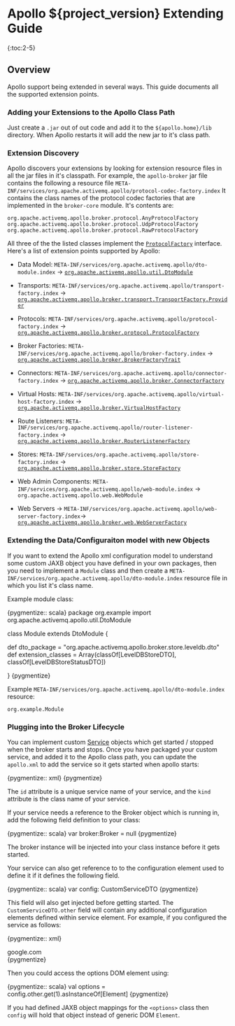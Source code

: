 # Apollo ${project_version} Extending Guide

{:toc:2-5}

## Overview

Apollo support being extended in several ways.  This guide documents 
all the supported extension points.

### Adding your Extensions to the Apollo Class Path

Just create a `.jar` out of out code and add it to the `${apollo.home}/lib`
directory.  When Apollo restarts it will add the new jar to it's class path.


### Extension Discovery

Apollo discovers your extensions by looking for extension resource files in
all the jar files in it's classpath.  For example, the `apollo-broker` jar
file contains the following a resource file `META-INF/services/org.apache.activemq.apollo/protocol-codec-factory.index`
It contains the class names of the protocol codec factories that are implemented
in the `broker-core` module.  It's contents are:

    org.apache.activemq.apollo.broker.protocol.AnyProtocolFactory
    org.apache.activemq.apollo.broker.protocol.UdpProtocolFactory
    org.apache.activemq.apollo.broker.protocol.RawProtocolFactory

All three of the the listed classes implement the [`ProtocolFactory`](api/apollo-broker/index.html#org.apache.activemq.apollo.broker.protocol.ProtocolFactory) 
interface. Here's a list of extension points supported by Apollo:

* Data Model: `META-INF/services/org.apache.activemq.apollo/dto-module.index` ->
  [`org.apache.activemq.apollo.util.DtoModule`](api/apollo-util/index.html#org.apache.activemq.apollo.util.DtoModule)

* Transports: `META-INF/services/org.apache.activemq.apollo/transport-factory.index` ->
  [`org.apache.activemq.apollo.broker.transport.TransportFactory.Provider`](api/apollo-broker/index.html#org.apache.activemq.apollo.broker.transport.TransportFactory$$Provider)

* Protocols: `META-INF/services/org.apache.activemq.apollo/protocol-factory.index` ->
  [`org.apache.activemq.apollo.broker.protocol.ProtocolFactory`](api/apollo-broker/index.html#org.apache.activemq.apollo.broker.protocol.ProtocolFactory)

* Broker Factories: `META-INF/services/org.apache.activemq.apollo/broker-factory.index` ->
  [`org.apache.activemq.apollo.broker.BrokerFactoryTrait`](api/apollo-broker/index.html#org.apache.activemq.apollo.broker.BrokerFactoryTrait)

* Connectors: `META-INF/services/org.apache.activemq.apollo/connector-factory.index` ->
  [`org.apache.activemq.apollo.broker.ConnectorFactory`](api/apollo-broker/index.html#org.apache.activemq.apollo.broker.ConnectorFactory)

* Virtual Hosts: `META-INF/services/org.apache.activemq.apollo/virtual-host-factory.index` ->
  [`org.apache.activemq.apollo.broker.VirtualHostFactory`](api/apollo-broker/index.html#org.apache.activemq.apollo.broker.VirtualHostFactory)

* Route Listeners: `META-INF/services/org.apache.activemq.apollo/router-listener-factory.index` ->
  [`org.apache.activemq.apollo.broker.RouterListenerFactory`](api/apollo-broker/index.html#org.apache.activemq.apollo.broker.RouterListenerFactory)

* Stores: `META-INF/services/org.apache.activemq.apollo/store-factory.index` ->
  [`org.apache.activemq.apollo.broker.store.StoreFactory`](api/apollo-broker/index.html#org.apache.activemq.apollo.broker.store.StoreFactory)

* Web Admin Components: `META-INF/services/org.apache.activemq.apollo/web-module.index` ->
  `org.apache.activemq.apollo.web.WebModule`

* Web Servers -> `META-INF/services/org.apache.activemq.apollo/web-server-factory.index`->
  [`org.apache.activemq.apollo.broker.web.WebServerFactory`](api/apollo-broker/index.html#org.apache.activemq.apollo.broker.web.WebServerFactory)

<!-- These might go away...
* `META-INF/services/org.apache.activemq.apollo/binding-factory.index`:
  `org.apache.activemq.apollo.broker.BindingFactory` 
* `META-INF/services/org.apache.activemq.apollo/protocol-codec-factory.index` : 
  `org.apache.activemq.apollo.broker.protocol.ProtocolCodecFactory.Provider`
-->

### Extending the Data/Configuraiton model with new Objects

If you want to extend the Apollo xml configuration model to understand some
custom JAXB object you have defined in your own packages, then you need
to implement a `Module` class and then create a `META-INF/services/org.apache.activemq.apollo/dto-module.index` 
resource file in which you list it's class name.

Example module class:

{pygmentize:: scala}
package org.example
import org.apache.activemq.apollo.util.DtoModule

class Module extends DtoModule {

  def dto_package = "org.apache.activemq.apollo.broker.store.leveldb.dto"
  def extension_classes = Array(classOf[LevelDBStoreDTO], classOf[LevelDBStoreStatusDTO])

}
{pygmentize}

Example `META-INF/services/org.apache.activemq.apollo/dto-module.index` resource:

    org.example.Module

### Plugging into the Broker Lifecycle

You can implement custom [Service](api/apollo-util/index.html#org.apache.activemq.apollo.util.Service) 
objects which get started / stopped when 
the broker starts and stops.  Once you have packaged your custom
service, and added it to the Apollo class path, you can 
update the `apollo.xml` to add the service so it gets started when 
apollo starts:

{pygmentize:: xml}
<service id='myservice' kind='org.example.MyService'/>
{pygmentize}

The `id` attribute is a unique service name of your service, and the 
`kind` attribute is the class name of your service. 

If your service needs a reference to the Broker object which is running
in, add the following field definition to your class:

{pygmentize:: scala}
var broker:Broker = null
{pygmentize}

The broker instance will be injected into your class instance before it gets 
started.

Your service can also get reference to to the configuration element used
to define it if it defines the following field.

{pygmentize:: scala}
var config: CustomServiceDTO
{pygmentize}

This field will also get injected before getting started.  The `CustomServiceDTO.other`
field will contain any additional configuration elements defined within service
element.  For example, if you configured the service as follows:

{pygmentize:: xml}
<service id='myservice' kind='org.example.MyService'/>
  <options xmlns="http://example.org/myservice">
    <search>google.com</search>
  </options>
</service>
{pygmentize}

Then you could access the options DOM element using:

{pygmentize:: scala}
    val options = config.other.get(1).asInstanceOf[Element]
{pygmentize}

If you had defined JAXB object mappings for the `<options>` class
then `config` will hold that object instead of generic
DOM `Element`.
